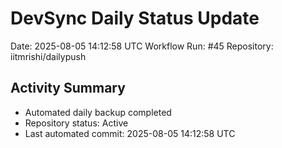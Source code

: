 # DevSync Daily Status Update
Date: 2025-08-05 14:12:58 UTC
Workflow Run: #45
Repository: iitmrishi/dailypush

## Activity Summary
- Automated daily backup completed
- Repository status: Active
- Last automated commit: 2025-08-05 14:12:58 UTC
